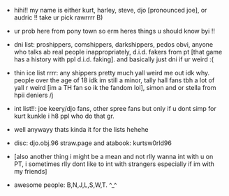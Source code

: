 - hihi!! my name is either kurt, harley, steve, djo [pronounced joe], or audric !! take ur pick rawrrrr B)

- ur prob here from pony town so erm heres things u should know byi !!

- dni list: proshippers, comshippers, darkshippers, pedos obvi, anyone who talks ab real people inappropriately,
d.i.d. fakers from pt [that game has a history with ppl d.i.d. faking]. and basically just dni if ur weird :(

- thin ice list rrrr: any shippers pretty much yall weird me out idk why. people over the age of 18 idk im still a minor,
tally hall fans tbh a lot of yall r weird [im a TH fan so ik the fandom lol], simon and or stella from hpii deniers /j

- int list!!: joe keery/djo fans, other spree fans but only if u dont simp for kurt kunkle i h8 ppl who do that gr.

- well anywayy thats kinda it for the lists hehehe

- disc: djo.obj.96     straw.page and atabook: kurtsw0rld96

- [also another thing i might be a mean and not rlly wanna int with u on PT, i sometimes rlly dont like to int with strangers especially if im with my friends]

- awesome people: B,N,J,L,S,W,T. ^_^

